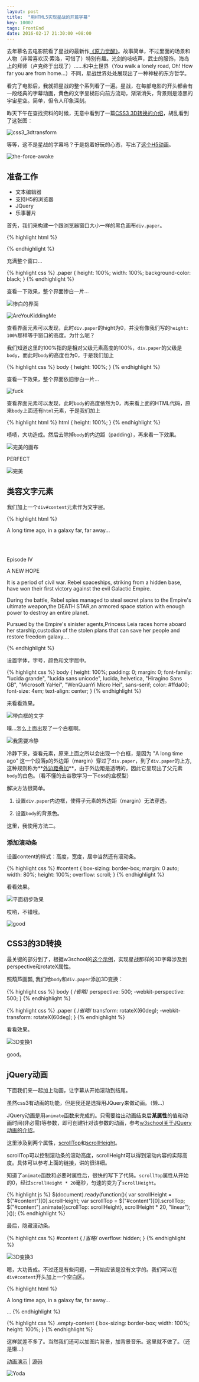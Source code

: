```yaml
---
layout: post
title:  "用HTML5实现星战的开篇字幕"
key: 10007
tags: FrontEnd
date: 2016-02-17 21:30:00 +08:00
---
```


去年慕名去电影院看了星战的最新作[《原力觉醒》](http://movie.douban.com/subject/20326665/)。故事简单，不过里面的场景和人物（非常喜欢汉·索洛，可惜了）特别有趣。光剑的吱吱声，武士的服饰，海岛上的拜师（卢克终于出现了）……和中土世界（You walk a lonely road, Oh! How far you are from home...）不同，星战世界处处展现出了一种神秘的东方哲学。

看完了电影后，我就把星战的整个系列看了一遍。星战，在每部电影的开头都会有一段经典的字幕动画，黄色的文字呈梯形向前方流动，渐渐消失，背景则是漆黑的宇宙星空。简单，但令人印象深刻。

<!--more-->

昨天下午在查找资料的时候，无意中看到了一篇[CSS3 3D转换的介绍](http://www.w3school.com.cn/css3/css3_3dtransform.asp)，胡乱看到了这张图：

![css3_3dtransform](http://7xpqpj.com1.z0.glb.clouddn.com/image/post/20160216/w3ctiy.png)

等等，这不是星战的字幕吗？于是抱着好玩的心态，写出了[这个H5动画](/blog/projects/star-war.html)。

![the-force-awake](http://7xpqpj.com1.z0.glb.clouddn.com/image/post/20160216/the-force-awake.JPG)

## 准备工作

- 文本编辑器
- 支持H5的浏览器
- JQuery
- 乐事薯片

首先，我们来构建一个跟浏览器窗口大小一样的黑色画布```div.paper```。

{% highlight html %}
<!DOCTYPE html>
<html lang="en">
<head>
    <meta charset="UTF-8">
    <title></title>
    <script src="https://cdn.bootcss.com/jquery/2.1.4/jquery.min.js"></script>
</head>
<body>
    <div class="paper">
    </div>
</body>
</html>
{% endhighlight %}

充满整个窗口...

{% highlight css %}
.paper {
    height: 100%;
    width: 100%;
    background-color: black;
}
{% endhighlight %}

查看一下效果，整个界面惨白一片...

![惨白的界面](http://7xpqpj.com1.z0.glb.clouddn.com/image/post/20160216/%E6%95%B4%E4%B8%AA%E7%AA%97%E5%8F%A3%E5%A4%A7%E5%B0%8F%E7%9A%84%E9%BB%91%E8%89%B2%E7%94%BB%E5%B8%83.png)

![AreYouKiddingMe](http://7xpqpj.com1.z0.glb.clouddn.com/image/pokerface/AreYouKiddingMe.png)

查看界面元素可以发现，此时```div.paper```的hight为0，并没有像我们写的```height: 100%```那样等于窗口的高度。为什么呢？

我们知道这里的100%指的是相对父级元素高度的100%，```div.paper```的父级是```body```，而此时```body```的高度也为0，于是我们加上

{% highlight css %}
body {
    height: 100%;
}
{% endhighlight %}

查看一下效果，整个界面依旧惨白一片...

![fuck](http://7xpqpj.com1.z0.glb.clouddn.com/image/pokerface/rage%20classic.png)

查看界面元素可以发现，此时```body```的高度依然为0，再来看上面的HTML代码，原来```body```上面还有```html```元素，于是我们加上

{% highlight html %}
html {
   height: 100%;
}
{% endhighlight %}

啧啧，大功造成。然后去除掉```body```的内边距（padding），再来看一下效果。

![完美的画布](http://7xpqpj.com1.z0.glb.clouddn.com/image/post/20160216/%E5%AE%8C%E7%BE%8E%E7%9A%84%E9%BB%91%E7%94%BB%E5%B8%83.png)

PERFECT

![完美](http://7xpqpj.com1.z0.glb.clouddn.com/image/pokerface/perfect.jpg)

## 类容文字元素

我们加上一个```div#content```元素作为文字层。

{% highlight html %}
<body>
    <div class="paper">
        <div id="content">
            <p>A long time ago, in a galaxy far, far away...</p>
            <br><br>
            <p>Episode IV</p>
            <p>A NEW HOPE</p>
            <p>It is a period of civil war. Rebel spaceships, striking from a hidden base, have won their first victory against the evil Galactic Empire.</p>
            <p>During the battle, Rebel spies managed to steal secret plans to the Empire's ultimate weapon,the DEATH STAR,an armored space station with enough power to destroy an entire planet.</p>
            <p>Pursued by the Empire's sinister agents,Princess Leia races home aboard her starship,custodian of the stolen plans that can save her people and restore freedom galaxy....</p>
        </div>
    </div>
</body>
{% endhighlight %}

设置字体，字号，颜色和文字居中。

{% highlight css %}
body {
    height: 100%;
    padding: 0;
    margin: 0;
    font-family: "lucida grande", "lucida sans unicode", lucida, helvetica, "Hiragino Sans GB", "Microsoft YaHei", "WenQuanYi Micro Hei", sans-serif;
    color: #ffda00;
    font-size: 4em;
	text-align: center;
}
{% endhighlight %}

来看看效果。

![带白框的文字](http://7xpqpj.com1.z0.glb.clouddn.com/image/post/20160216/%E5%B8%A6%E7%99%BD%E6%A1%86%E7%9A%84%E6%96%87%E5%AD%97.png)

噗...怎么上面出现了一个白框啊。

![我需要冷静](http://7xpqpj.com1.z0.glb.clouddn.com/image/pokerface/colddown.jpg)

冷静下来，查看元素，原来上面之所以会出现一个白框，是因为 "A long time ago" 这一个段落```p```的外边距（margin）穿过了```div.paper```，到了```div.paper```的上方, 这种规则称为**[外边距叠加](http://www.cnblogs.com/snowinmay/archive/2013/04/28/3048997.html)**，由于外边距是透明的，因此它呈现出了父元素```body```的白色。（看不懂的去谷歌学习一下css的盒模型）

解决方法很简单。

1. 设置```div.paper```内边框，使得子元素的外边距（margin）无法穿透。

2. 设置```body```的背景色。

这里，我使用方法二。

### 添加滚动条

设置content的样式：高度，宽度，居中当然还有滚动条。

{% highlight css %}
#content {
    box-sizing: border-box;
    margin: 0 auto;
    width: 80%;
    height: 100%;
    overflow: scroll;
}
{% endhighlight %}

看看效果。

![平面初步效果](http://7xpqpj.com1.z0.glb.clouddn.com/image/post/20160216/%E5%B9%B3%E9%9D%A2%E5%88%9D%E6%AD%A5%E6%95%88%E6%9E%9C.png)

哎哟，不错哦。

![good](http://7xpqpj.com1.z0.glb.clouddn.com/image/pokerface/09.png)

## CSS3的3D转换

最关键的部分到了，根据w3school的[这个示例](http://www.w3school.com.cn/tiy/t.asp?f=css3_perspective1)，实现星战那样的3D字幕涉及到perspective和rotateX属性。

照葫芦画瓢, 我们给```body```和```div.paper```添加3D变换：

{% highlight css %}
body {
	/*省略*/
	perspective: 500;
	-webkit-perspective: 500;
}
{% endhighlight %}

{% highlight css %}
.paper {
	/*省略*/
	transform: rotateX(60deg);
	-webkit-transform: rotateX(60deg);
}
{% endhighlight %}

看看效果。

![3D变换1](http://7xpqpj.com1.z0.glb.clouddn.com/image/post/20160216/3D%E5%8F%98%E6%8D%A21.png)

good。

## jQuery动画

下面我们来一起加上动画，让字幕从开始滚动到结尾。

虽然css3有动画的功能，但是我还是选择用JQuery来做动画。（懒...）

JQuery动画是用```animate```函数来完成的。只需要给出动画结束后**某属性**的值和动画时间(非必需)等参数，即可创建针对该参数的动画，参考[w3school关于JQuery动画的介绍](http://www.w3school.com.cn/jquery/jquery_animate.asp)。

这里涉及到两个属性，[scrollTop](https://developer.mozilla.org/en-US/docs/Web/API/Element/scrollTop)和[scrollHeight](https://developer.mozilla.org/en-US/docs/Web/API/Element/scrollHeight)。

scrollTop可以控制滚动条的滚动高度，scrollHeight可以得到滚动内容的实际高度。具体可以参考上面的链接，讲的很详细。

知道了```animate```函数和必要时属性后，很快的写下了代码。```scrollTop```属性从开始的0，经过```scrollHeight * 20```毫秒，匀速的变为了```scrollHeight```。

{% highlight js %}
$(document).ready(function(){
    var scrollHeight = $("#content")[0].scrollHeight;
    var scrollTop = $("#content")[0].scrollTop;
    $("#content").animate({scrollTop: scrollHeight}, scrollHeight * 20, "linear");
}());
{% endhighlight %}

最后，隐藏滚动条。

{% highlight css %}
#content {
    /*省略*/
    overflow: hidden;
}
{% endhighlight %}

![3D变换3](http://7xpqpj.com1.z0.glb.clouddn.com/image/post/20160216/3D%E5%8F%98%E6%8D%A23.png)

嗯，大功告成。不过还是有些问题，一开始应该是没有文字的。我们可以在```div#content```开头加上一个空白区。

{% highlight html %}
<div class="content">
    <div class="empty-content top"></div>
    <p>A long time ago, in a galaxy far, far away...</p>
    ...
{% endhighlight %}

{% highlight css %}
.empty-content {
    box-sizing: border-box;
    width: 100%;
    height: 100%;
}
{% endhighlight %}

这样就差不多了。当然我们还可以加图片背景，加背景音乐。这里就不做了。（还是懒...）

[动画演示](/blog/projects/star-war.html) |
[源码](https://github.com/kitian616/blog/blob/gh-pages/projects/star-war.html)

![Yoda](http://7xpqpj.com1.z0.glb.clouddn.com/image/post/20160216/maser-yoda.jpg)
